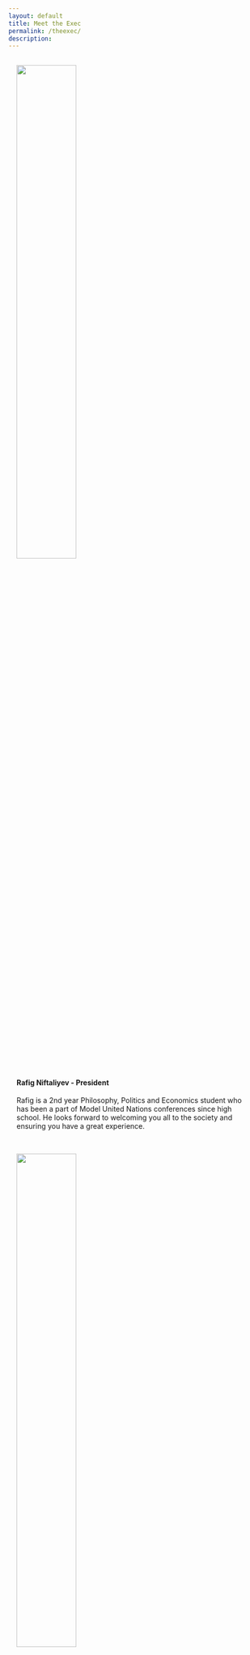 ```yaml
---
layout: default
title: Meet the Exec
permalink: /theexec/
description:
---
```

<div class="grid-x">
  <div class="cell small-12 medium-4" style="padding:1rem;">
  <img src="{{ site.url }}/img/headshots/exec2022/50D2D261-20AE-4FC6-B39B-7EB51E1FA30C - Rafig Niftaliyev.png" style="width:50%;">
  </div>
  <div class="cell small-12 medium-8" style="padding:1rem;">
    <h4>Rafig Niftaliyev - President</h4>
   
    
Rafig is a 2nd year Philosophy, Politics and Economics student who has been a part of Model United Nations conferences since high school. He looks forward to welcoming you all to the society and ensuring you have a great experience.
    
    
  </div>
</div>

<div class="grid-x">
  <div class="cell small-12 medium-4" style="padding:1rem;">
  <img src="{{ site.url }}/img/headshots/exec2022/IMG_9176 - Tanaya Soni.jpeg" style="width:50%;">
  </div>
  <div class="cell small-12 medium-8" style="padding:1rem;">
    <h4>Tanaya Soni - Vice President</h4>
    
Tanaya is an enthusiast who loves knowing how the world connects through international relations and diplomacy. This is something that MUN has been successful in linking her with. Following these passions, she would like to work for the UN and make sure that her actions leave an impact on society to change it for the better. Apart from her interests in world politics, she enjoys listening to music from various artists and reading books. 
    
  </div>
</div>

<div class="grid-x">
  <div class="cell small-12 medium-4" style="padding:1rem;">
  <img src="{{ site.url }}img\headshots\exec2023\20230914_145423 - Jamie Gatcha.jpg" style="width:50%;">
  </div>
  <div class="cell small-12 medium-8" style="padding:1rem;">
    <h4>Jamie Gatcha - Treasurer</h4>
    
  Jamie is a second year MMORSE student who has a strong personality and looks forward to making both the society and WARMUN the best they can possibly be
    
  </div>
</div>

<div class="grid-x">
  <div class="cell small-12 medium-4" style="padding:1rem;">
  <img src="{{ site.url }}/img/headshots/exec2022/IMG_20220410_155557 - Robert Sunnucks.jpg" style="width:50%;">  
  </div>
  <div class="cell small-12 medium-8" style="padding:1rem;">
    <h4>Rob Sunnucks - Training Officer</h4>
      
Rob has been doing MUN for 5 years now, and in his time at university, has ran many events for the UN Society - including Warmun 2021, MUN Training Sessions and several MUN Crisis events. He is also Deputy Secretary General for WARMUN 2022. Outside of MUN, he enjoys socialising, games and travelling. Rob is looking forward to the upcoming year to train the next generation of MUNers at Warwick. 
    
  </div>
</div>


<div class="grid-x">
  <div class="cell small-12 medium-4" style="padding:1rem;">
  <img src="{{ site.url }}/img/headshots/exec2022/274B9AAB-A696-4485-9A71-1C5E9A08F4CA - Chingiz Abidov.jpeg" style="width:50%;">
  </div>
  <div class="cell small-12 medium-8" style="padding:1rem;">
    <h4>Chingiz Abidov - Conference Manager</h4>
    
Chingiz is a enthusiast of modern day technology but he is also interested in politics. He enjoys debating about current issues and finding solutions to them! This year my goal is to organize WarMun with my team in the best possible way.
    
  </div>
</div>


<div class="grid-x">
  <div class="cell small-12 medium-4" style="padding:1rem;">
  <img src="{{ site.url }}/img/headshots/exec2022/Screenshot_20220308-174025 - Warwick UN.jpg" style="width:50%;">
  </div>
  <div class="cell small-12 medium-8" style="padding:1rem;">
    <h4>Annabel Duport - Publicity Officer</h4>
    Annabel is a PAIS & GSD student in her 3rd year. She is French and has interest in topics such as feminism, the climate crisis and development policies. She has a few years of experience as an MUN delegate and participated to conferences such as THIMUN and LIMUN.
  </div>
</div>


<div class="grid-x">
  <div class="cell small-12 medium-4" style="padding:1rem;">
  <img src="{{ site.url }}/img/headshots/exec2022/C1FAF750-BC0C-4E40-8247-3E7E975DC48F - Kenza oulammou.jpeg" style="width:50%;">
  </div>
  <div class="cell small-12 medium-8" style="padding:1rem;">
    <h4>Kenza Oulammou - Social and Welfare Officer</h4>
    Kenza is a politics and international studies student who has a deep interest in world politics and human rights. She joined MUN in order to pursue that interest and in the hope of making a contribution to the future of international relations. She hopes to one day work in the international security and conflict resolution domains.
  </div>
</div>


<div class="grid-x">
  <div class="cell small-12 medium-4" style="padding:1rem;">
  <img src="{{ site.url }}/img/logo/69561466_486355568615947_3271344909960871936_n.png" style="width:50%;">
  </div>
  <div class="cell small-12 medium-8" style="padding:1rem;">
    <h4>Alizeh Khan - Academic Officer</h4>
    
  </div>
</div>
